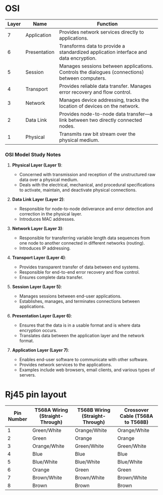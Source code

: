 
# OSI

| Layer | Name         | Function                                                                                       |
| ----- | ------------ | ---------------------------------------------------------------------------------------------- |
| 7     | Application  | Provides network services directly to applications.                                            |
| 6     | Presentation | Transforms data to provide a standardized application interface and data encryption.           |
| 5     | Session      | Manages sessions between applications. Controls the dialogues (connections) between computers. |
| 4     | Transport    | Provides reliable data transfer. Manages error recovery and flow control.                      |
| 3     | Network      | Manages device addressing, tracks the location of devices on the network.                      |
| 2     | Data Link    | Provides node-to-node data transfer—a link between two directly connected nodes.               |
| 1     | Physical     | Transmits raw bit stream over the physical medium.                                             |


### OSI Model Study Notes

1. **Physical Layer (Layer 1)**:
   - Concerned with transmission and reception of the unstructured raw data over a physical medium.
   - Deals with the electrical, mechanical, and procedural specifications to activate, maintain, and deactivate physical connections.

2. **Data Link Layer (Layer 2)**:
   - Responsible for node-to-node deliverance and error detection and correction in the physical layer.
   - Introduces MAC addresses.

3. **Network Layer (Layer 3)**:
   - Responsible for transferring variable length data sequences from one node to another connected in different networks (routing).
   - Introduces IP addressing.

4. **Transport Layer (Layer 4)**:
   - Provides transparent transfer of data between end systems.
   - Responsible for end-to-end error recovery and flow control.
   - Ensures complete data transfer.

5. **Session Layer (Layer 5)**:
   - Manages sessions between end-user applications.
   - Establishes, manages, and terminates connections between applications.

6. **Presentation Layer (Layer 6)**:
   - Ensures that the data is in a usable format and is where data encryption occurs.
   - Translates data between the application layer and the network format.

7. **Application Layer (Layer 7)**:
   - Enables end-user software to communicate with other software.
   - Provides network services to the applications.
   - Examples include web browsers, email clients, and various types of servers.


# Rj45  pin layout


| Pin Number | T568A Wiring (Straight-Through) | T568B Wiring (Straight-Through) | Crossover Cable (T568A to T568B) |
|------------|---------------------------------|---------------------------------|----------------------------------|
| 1          | Green/White                     | Orange/White                    | Orange/White                     |
| 2          | Green                           | Orange                          | Orange                           |
| 3          | Orange/White                    | Green/White                     | Green/White                      |
| 4          | Blue                            | Blue                            | Blue                             |
| 5          | Blue/White                      | Blue/White                      | Blue/White                       |
| 6          | Orange                          | Green                           | Green                            |
| 7          | Brown/White                     | Brown/White                     | Brown/White                      |
| 8          | Brown                           | Brown                           | Brown                            |


